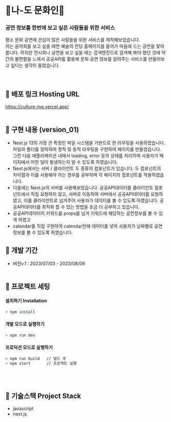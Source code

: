 # 🎉나-도 문화인🎉

### 공연 정보를 한번에 보고 싶은 사람들을 위한 서비스

평소 문화 공연에 관심이 많은 사람들을 위한 서비스를 제작해보았습니다. <br>
저는 음악회를 보고 싶을 때면 예술의 전당 홈페이지를 들어가 마음에 드는 공연을 찾아봅니다. 하지만 전시회나 공연을 보고 싶을 때는 검색엔진으로 검색해 봐야 했던 것에 약간의 불편함을 느껴서 공공API를 활용해 문화 공연 정보를 알려주는 서비스를 만들어보고 싶다는 생각이 들었습니다.<br>
<br>
<br>

## 🍊 배포 링크 Hosting URL
https://culture-me.vercel.app/
<br>
<br>

## 🍆 구현 내용 (version_01)
- Next.js 13의 가장 큰 특징인 파일 시스템을 기반으로 한 라우팅을 사용하였습니다. <br>
  파일과 폴더를 정의하여 정적 및 동적 라우팅을 구현하여 페이지를 만들었습니다. 그런 다음 애플리케이션 내에서 loading, error 등의 상태를 처리하여 사용자가 페이지에서 어떤 일이 발생하는지 알 수 있도록 하였습니다.
- Next.js에서는 서버 / 클라이언트 두 종류의 컴포넌트가 있습니다. 두 컴포넌트의 차이점과 이를 사용해야 하는 경우를 공부하며 각 페이지의 컴포넌트를 적용하였습니다.
- 다음에는 Next.js의 서버를 사용해보았습니다. 공공API데이터를 클라이언트 컴포넌트에서 직접 요청하지 않고, 서버로 이동하여 서버에서 공공API데이터를 요청하였고, 이를 클라이언트로 넘겨주어 사용자가 데이터를 볼 수 있도록 하였습니다. 공공API데이터를 최적화 할 수 있는 방법을 조금 더 공부하고 있습니다.
- 공공API데이터의 키워드를 props를 넘겨 키워드에 해당하는 공연정보를 볼 수 있게 하였고
- calendar를 직접 구현하여 calendar안에 데이터를 넣어 사용자가 날짜별로 공연 정보를 볼 수 있도록 하였습니다.

## 🍋 개발 기간

- 버전v.1 : 2023/07/03 - 2023/08/06
  <br>
  <br>

## 🍎 프로젝트 세팅

#### 설치하기 Installation

```bash
> npm install
```

#### 개발 모드로 실행하기

```bash
> npm run dev
```

#### 프로덕션 모드로 실행하기

```bash
> npm run build   // 빌드 후
> npm start       // 프로젝트 실행
```

<br>
<br>

## 🍏 기술스택 Project Stack

- javascript
- next.js
  <br>
  <br>

